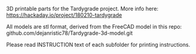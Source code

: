 3D printable parts for the Tardygrade project. 
More info here: https://hackaday.io/project/180210-tardygrade

All models are stl format, derived from the FreeCAD model in this repo:
github.com/dejanristic78/Tardygrade-3d-model.git

Please read INSTRUCTION text of each subfolder for printing instructions.


